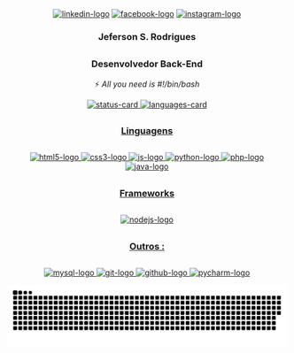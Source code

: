<div align="center"><!--Redes Sociais-->
  <a href="https://www.linkedin.com/in/jeferson-sr/" target="_blank"><img alt="linkedin-logo" src="https://img.shields.io/badge/linkedin-%230077B5.svg?style=for-the-badge&logo=linkedin&logoColor=white"></a>
  <a href="https://www.facebook.com/profile.php?id=100008085399946" target="_blank"><img alt="facebook-logo" src="https://img.shields.io/badge/Facebook-%231877F2.svg?style=for-the-badge&logo=Facebook&logoColor=white"></a>
  <a href="https://www.instagram.com/jeferson_srd/" target="_blank"><img alt="instagram-logo" src="https://img.shields.io/badge/Instagram-%23E4405F.svg?style=for-the-badge&logo=Instagram&logoColor=white"></a>
</div>
  
<div align="center"> <!-- Title -->
  
  ### Jeferson S. Rodrigues ###
  
  ##
  
  ### Desenvolvedor Back-End ###

</div>
<div align="center"><!-- phrase -->

   ⚡ _All you need is #!/bin/bash_

</div>

<div align="center"> <!-- Status -->
  <a href="https://github.com/Jeferson-SR">
    <img height="140em" style="width: 25em" alt="status-card" src="https://github-readme-stats.vercel.app/api?username=Jeferson-SR&show_icons=true&theme=dracula&hide=prs,contribs,issues">
    <img height="140em" style="width: 30em" alt="languages-card" src="https://github-readme-stats.vercel.app/api/top-langs/?username=Jeferson-SR&layout=compact&langs_count=10&theme=dracula">
</div>
  
  ##
  
  <div align="center">
    
  ### Linguagens ###
    
  </div>
  
  ##
  
<div align="center"> <!--Lang icons-->
   <img height="50em" alt="html5-logo" src="https://cdn.jsdelivr.net/gh/devicons/devicon/icons/html5/html5-plain-wordmark.svg" />
   <img height="50em" alt="css3-logo" src="https://cdn.jsdelivr.net/gh/devicons/devicon/icons/css3/css3-plain-wordmark.svg" />
   <img height="50em" alt="js-logo" src="https://cdn.jsdelivr.net/gh/devicons/devicon/icons/javascript/javascript-original.svg" />
   <img height="50em" alt="python-logo" src="https://cdn.jsdelivr.net/gh/devicons/devicon/icons/python/python-original-wordmark.svg" />
   <img height="50em" alt="php-logo" src="https://cdn.jsdelivr.net/gh/devicons/devicon/icons/php/php-original.svg" />
   <img height="50em" alt="java-logo" src="https://cdn.jsdelivr.net/gh/devicons/devicon/icons/java/java-original-wordmark.svg" />
</div>

##
  
  <div align="center">
    
  ### Frameworks ###
    
  </div>
  
  ##
  
  <div align="center">
     <img height="50em" alt="nodejs-logo" src="https://cdn.jsdelivr.net/gh/devicons/devicon/icons/nodejs/nodejs-original-wordmark.svg" />
  </div>
  
  ##
  
  <div align="center">
    
  ### Outros : ###
    
  </div>
  
  ##
  
  <div align="center">
     <img height="50em" alt="mysql-logo" src="https://cdn.jsdelivr.net/gh/devicons/devicon/icons/mysql/mysql-original-wordmark.svg" />
     <img height="50em" alt="git-logo" src="https://cdn.jsdelivr.net/gh/devicons/devicon/icons/git/git-original-wordmark.svg" />
     <img height="50em" alt="github-logo" src="https://cdn.jsdelivr.net/gh/devicons/devicon/icons/github/github-original.svg" />
     <img height="50em" alt="pycharm-logo" src="https://cdn.jsdelivr.net/gh/devicons/devicon/icons/pycharm/pycharm-original-wordmark.svg" />
  </div>
  
![snake gif](https://github.com/Jeferson-SR/Jeferson-SR/blob/output/github-contribution-grid-snake.svg)

  
  
  
